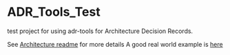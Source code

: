 # ADR_Tools_Test
test project for using adr-tools for Architecture Decision Records.

See [Architecture readme](./doc/architecture/readme.md) for more details
A good real world example is [here](https://github.com/alphagov/govuk-aws/tree/master/docs/architecture)